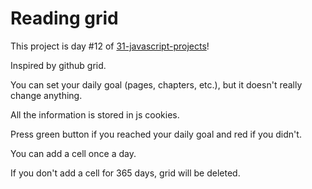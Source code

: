 # Reading grid

This project is day #12 of <a href="https://github.com/grigoryan-m/31-javascript-projects">31-javascript-projects</a>!

Inspired by github grid.

You can set your daily goal (pages, chapters, etc.), but it doesn't really change anything.

All the information is stored in js cookies.

Press green button if you reached your daily goal and red if you didn't.

You can add a cell once a day.

If you don't add a cell for 365 days, grid will be deleted.
